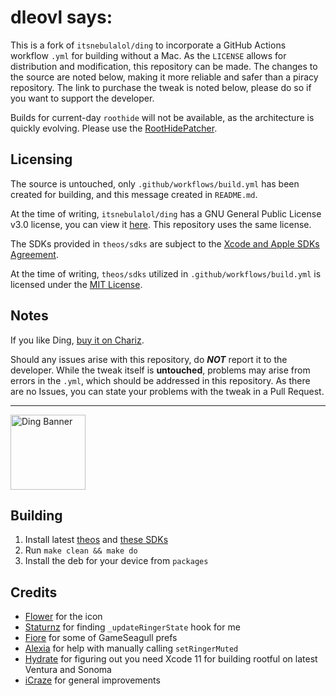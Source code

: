 # dleovl says:
This is a fork of `itsnebulalol/ding` to incorporate a GitHub Actions workflow `.yml` for building without a Mac. As the `LICENSE` allows for distribution and modification, this repository can be made. The changes to the source are noted below, making it more reliable and safer than a piracy repository. The link to purchase the tweak is noted below, please do so if you want to support the developer.

Builds for current-day `roothide` will not be available, as the architecture is quickly evolving. Please use the [RootHidePatcher](https://github.com/roothide/RootHidePatcher).

## Licensing

The source is untouched, only `.github/workflows/build.yml` has been created for building, and this message created in `README.md`.

At the time of writing, `itsnebulalol/ding` has a GNU General Public License v3.0 license, you can view it [here](https://github.com/itsnebulalol/ding/blob/main/LICENSE). This repository uses the same license.

The SDKs provided in `theos/sdks` are subject to the [Xcode and Apple SDKs Agreement](https://www.apple.com/legal/sla/docs/xcode.pdf).

At the time of writing, `theos/sdks` utilized in `.github/workflows/build.yml` is licensed under the [MIT License](https://github.com/theos/sdks/blob/master/LICENSE.md).

## Notes

If you like Ding, [buy it on Chariz](https://chariz.com/buy/ding).

Should any issues arise with this repository, do ***NOT*** report it to the developer. While the tweak itself is **untouched**, problems may arise from errors in the `.yml`, which should be addressed in this repository. As there are no Issues, you can state your problems with the tweak in a Pull Request.

<hr>

<picture>
	<source media="(prefers-color-scheme: light)" srcset="https://cdn.discordapp.com/attachments/1028398976640229380/1113461306939412490/DingBannerBlack.png">
	<img align="left" height="120" src="https://cdn.discordapp.com/attachments/1028398976640229380/1113461307182690364/DingBanner.png" alt="Ding Banner" style="float: left;"/>
</picture>

<br clear="both"/>

## Building

1. Install latest [theos](https://theos.dev) and [these SDKs](https://github.com/itsnebulalol/sdks)
2. Run `make clean && make do`
3. Install the deb for your device from `packages`

## Credits

- [Flower](https://github.com/flowerible) for the icon
- [Staturnz](https://github.com/staturnzz) for finding `_updateRingerState` hook for me
- [Fiore](https://github.com/donato-fiore) for some of GameSeagull prefs
- [Alexia](https://github.com/0xallie) for help with manually calling `setRingerMuted`
- [Hydrate](https://github.com/hydrationMan) for figuring out you need Xcode 11 for building rootful on latest Ventura and Sonoma
- [iCraze](https://github.com/iCrazeiOS) for general improvements
